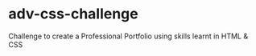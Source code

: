 # adv-css-challenge
Challenge to create a Professional Portfolio using skills learnt in HTML &amp; CSS
